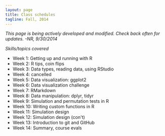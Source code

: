 ```yaml
---
layout: page
title: Class schedules
tagline: Fall, 2014
---
```



*This page is being actively developed and modified. Check back often for updates. 
-NR, 9/30/2014*

_Skills/topics covered_

* Week 1: Getting up and running with R
* Week 2: R tips, coin flips
* Week 3: Data types, reading data, using RStudio
* Week 4: cancelled
* Week 5: Data visualization: ggplot2
* Week 6: Data visualization challenge
* Week 7: RMarkdown
* Week 8: Data manipulation: dplyr, tidyr
* Week 9: Simulation and permutation tests in R
* Week 10: Writing custom functions in R
* Week 11: Simulation design <!-- group discussion of simulation design for reed-frost -->
* Week 12: Simulation design (con't)
* Week 13: Introduction to git and GitHub
* Week 14: Summary, course evals <!-- different ways to run R, blog post presentations -->

<!-- 
* Probability distribution functions
* Control structures
* Data types
* Vectorized operations, functions
* Dates and times
* Data manipulation 2: dplyr
* git
* GitHub

_Activities_

* Lady tasting tea simulation (from MOSAIC)
* Facebook data vsualization
* permutation test with facebook data
* estimate percentage of earth's surface covered with water, fraction w/in 5 miles of a highway, etc... (using mosaic, rgeo() and googleMap()) -->

<!--
```
places <- rgeo(2); places
northern.places <- rgeo(2, latlim=c(0,90)) ; northern.places
googleMap(position=places, radius=3, mark=TRUE, zoom=10)
```
* Lowell Reed simulation
* In-class visualization challenge (in teams, each student showing up with a draft)
* Walk through a visualization tutorial (with new data?)
* write a simple likelihood function
-->
